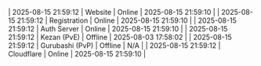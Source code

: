 | 2025-08-15 21:59:12 | Website | Online | 2025-08-15 21:59:10 |
| 2025-08-15 21:59:12 | Registration | Online | 2025-08-15 21:59:10 |
| 2025-08-15 21:59:12 | Auth Server | Online | 2025-08-15 21:59:10 |
| 2025-08-15 21:59:12 | Kezan (PvE) | Offline | 2025-08-03 17:58:02 |
| 2025-08-15 21:59:12 | Gurubashi (PvP) | Offline | N/A |
| 2025-08-15 21:59:12 | Cloudflare | Online | 2025-08-15 21:59:10 |
